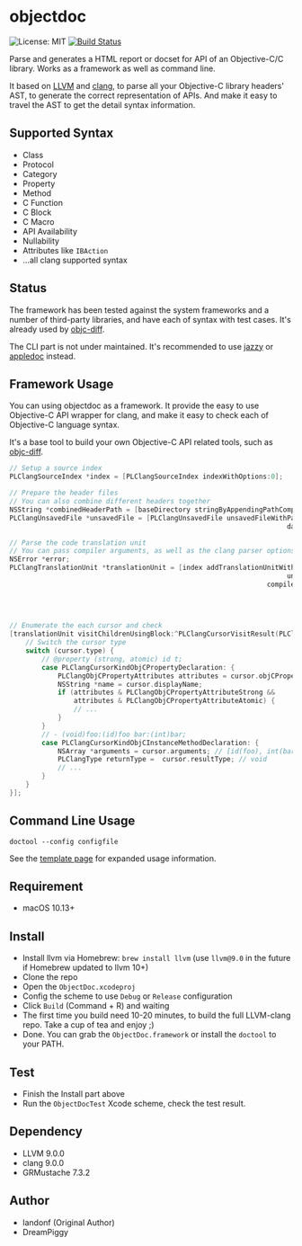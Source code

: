 # objectdoc

![License: MIT](https://img.shields.io/badge/license-MIT-blue.svg?style=flat) [![Build Status](https://travis-ci.org/dreampiggy/objectdoc.svg?branch=master)](https://travis-ci.org/dreampiggy/objectdoc) 

Parse and generates a HTML report or docset for API of an Objective-C/C library. Works as a framework as well as command line.

It based on [LLVM](https://llvm.org/) and [clang](https://clang.llvm.org/), to parse all your Objective-C library headers' AST, to generate the correct representation of APIs. And make it easy to travel the AST to get the detail syntax information.

## Supported Syntax

+ Class
+ Protocol
+ Category
+ Property
+ Method
+ C Function
+ C Block
+ C Macro
+ API Availability
+ Nullability
+ Attributes like `IBAction`
+ ...all clang supported syntax

## Status

The framework has been tested against the system frameworks and a number of third-party libraries, and have each of syntax with test cases. It's already used by [objc-diff](http://codeworkshop.net/objc-diff/).

The CLI part is not under maintained. It's recommended to use [jazzy](https://github.com/realm/jazzy) or [appledoc](https://github.com/tomaz/appledoc) instead.

## Framework Usage

You can using objectdoc as a framework. It provide the easy to use Objective-C API wrapper for clang, and make it easy to check each of Objective-C language syntax.

It's a base tool to build your own Objective-C API related tools, such as [objc-diff](http://codeworkshop.net/objc-diff/).

```objectivec
// Setup a source index
PLClangSourceIndex *index = [PLClangSourceIndex indexWithOptions:0];

// Prepare the header files
// You can also combine different headers together
NSString *combinedHeaderPath = [baseDirectory stringByAppendingPathComponent:@"_OCDAPI.h"];
PLClangUnsavedFile *unsavedFile = [PLClangUnsavedFile unsavedFileWithPath:combinedHeaderPath
                                                                     data:[source dataUsingEncoding:NSUTF8StringEncoding]];

// Parse the code translation unit
// You can pass compiler arguments, as well as the clang parser options
NSError *error;
PLClangTranslationUnit *translationUnit = [index addTranslationUnitWithSourcePath:combinedHeaderPath
                                                                     unsavedFiles:@[unsavedFile]
                                                                compilerArguments:compilerArguments
                                                                          options:PLClangTranslationUnitCreationDetailedPreprocessingRecord |
                                                                                  PLClangTranslationUnitCreationSkipFunctionBodies | PLClangTranslationUnitCreationIncludeAttributedTypes
                                                                            error:&error];

// Enumerate the each cursor and check
[translationUnit visitChildrenUsingBlock:^PLClangCursorVisitResult(PLClangCursor *cursor) {
    // Switch the cursor type
    switch (cursor.type) {
        // @property (strong, atomic) id t;
        case PLClangCursorKindObjCPropertyDeclaration: {
            PLClangObjCPropertyAttributes attributes = cursor.objCPropertyAttributes;
            NSString *name = cursor.displayName;
            if (attributes & PLClangObjCPropertyAttributeStrong && 
                attributes & PLClangObjCPropertyAttributeAtomic) {
                // ...
            }
        }
        // - (void)foo:(id)foo bar:(int)bar;
        case PLClangCursorKindObjCInstanceMethodDeclaration: {
            NSArray *arguments = cursor.arguments; // [id(foo), int(bar)]
            PLClangType returnType =  cursor.resultType; // void
            // ...
        }
    }
}];
```

## Command Line Usage

```
doctool --config configfile
```

See the [template page](doctool/templates/index.html) for expanded usage information.

## Requirement

+ macOS 10.13+

## Install

+ Install llvm via Homebrew: `brew install llvm` (use `llvm@9.0` in the future if Homebrew updated to llvm 10+)
+ Clone the repo
+ Open the `ObjectDoc.xcodeproj`
+ Config the scheme to use `Debug` or `Release` configuration
+ Click `Build` (Command + R) and waiting
+ The first time you build need 10-20 minutes, to build the full LLVM-clang repo. Take a cup of tea and enjoy ;)
+ Done. You can grab the `ObjectDoc.framework` or install the `doctool` to your PATH.

## Test

+ Finish the Install part above
+ Run the `ObjectDocTest` Xcode scheme, check the test result.

## Dependency

- LLVM 9.0.0
- clang 9.0.0
- GRMustache 7.3.2

## Author

- landonf (Original Author)
- DreamPiggy

